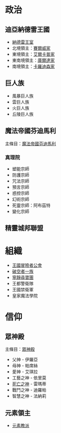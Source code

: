 <!-- TITLE: 勢力列表 -->
<!-- SUBTITLE: 政治、組織、信仰 -->

# 政治
## 迪亞納德雷王國
* [納德雷王室](納德雷王室)
* 北境領主：[賽爾威家](賽爾威家)
* 東境領主：[艾爾卡普家](艾爾卡普家)
* 東南境領主：[庫爾達家](庫爾達家)
* 南境領主：[卡羅迪森家](卡羅迪森家)

## 巨人族
* 風暴巨人族
* 雲巨人族
* 火巨人族
* 丘陵巨人族

## 魔法帝國芬迪馬利
主條目：[魔法帝國芬迪馬利](魔法帝國芬迪馬利)
### 真理院
* 塑能宗師
* 防護宗師
* 咒法宗師
* 預言宗師
* 惑控宗師
* 幻術宗師
* 死靈宗師：阿布茲特
* 變化宗師

## 精靈城邦聯盟

# 組織
* [王國冒險者公會](冒險者公會)
* [破空者一族](破空者一族)
* [寧靜尋寶團](勸世宗親會)
* 王都警衛隊
* 王國禁衛軍
* 皇家魔法學院

# 信仰
## 眾神殿
主條目：[眾神殿](眾神殿)
* 父神 - 伊羅亞
* 母神 - 帕席絲
* 愛神 - 艾琪拉
* 工藝之神 - 依里莫
* [死亡之神](死亡之神) - 雷瑪蒂
* 戰鬥之神 - 迪羅帕
* 智慧之神 - 法納莉
## 元素領主
* [元素教派](元素教派)
